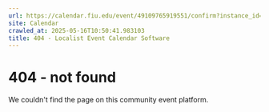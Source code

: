 ```yaml
---
url: https://calendar.fiu.edu/event/49109765919551/confirm?instance_id=49109765948242&return=https%3A%2F%2Fcalendar.fiu.edu%2Fcalendar%3Fevent_types%255B%255D%3D121720
site: Calendar
crawled_at: 2025-05-16T10:50:41.983103
title: 404 - Localist Event Calendar Software
---
```


# 404 - not found
We couldn't find the page on this community event platform.
